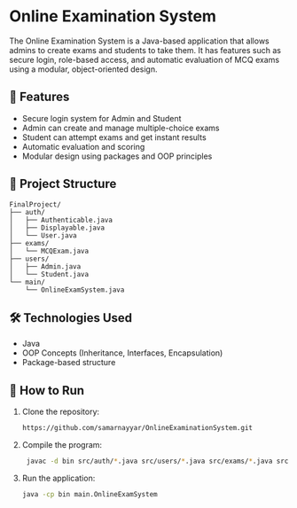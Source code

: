 # Online Examination System

The Online Examination System is a Java-based application that allows admins to create exams and students to take them. It has features such as secure login, role-based access, and automatic evaluation of MCQ exams using a modular, object-oriented design.

## 🔧 Features

- Secure login system for Admin and Student
- Admin can create and manage multiple-choice exams
- Student can attempt exams and get instant results
- Automatic evaluation and scoring
- Modular design using packages and OOP principles

## 📁 Project Structure

```
FinalProject/
├── auth/
│   ├── Authenticable.java
│   ├── Displayable.java
│   └── User.java
├── exams/
│   └── MCQExam.java
├── users/
│   ├── Admin.java
│   └── Student.java
└── main/
    └── OnlineExamSystem.java
```
## 🛠 Technologies Used
  - Java
  - OOP Concepts (Inheritance, Interfaces, Encapsulation)
  - Package-based structure

## 🚀 How to Run

1. Clone the repository:
   ```bash
   https://github.com/samarnayyar/OnlineExaminationSystem.git
   ```

2. Compile the program:
   ```bash  
    javac -d bin src/auth/*.java src/users/*.java src/exams/*.java src/main/*.java
   ```

3. Run the application:
   ```bash
   java -cp bin main.OnlineExamSystem
   ```

   
